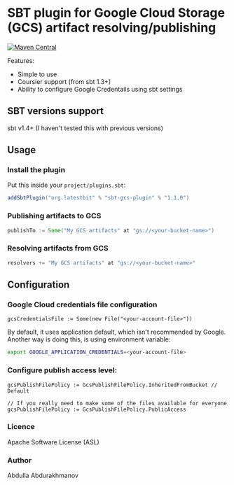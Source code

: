 # SBT plugin for Google Cloud Storage (GCS) artifact resolving/publishing
[![Maven Central](https://maven-badges.herokuapp.com/maven-central/org.latestbit/sbt-gcs-plugin/badge.svg)](https://maven-badges.herokuapp.com/maven-central/org.latestbit/sbt-gcs-plugin/)

Features:
- Simple to use
- Coursier support (from sbt 1.3+)
- Ability to configure Google Credentails using sbt settings

## SBT versions support
sbt v1.4+ (I haven't tested this with previous versions)

## Usage

### Install the plugin

Put this inside your `project/plugins.sbt`:

```scala
addSbtPlugin("org.latestbit" % "sbt-gcs-plugin" % "1.1.0")
```

### Publishing artifacts to GCS

```scala
publishTo := Some("My GCS artifacts" at "gs://<your-bucket-name>")
```

### Resolving artifacts from GCS

```scala
resolvers += "My GCS artifacts" at "gs://<your-bucket-name>"
```

## Configuration

### Google Cloud credentials file configuration

```
gcsCredentialsFile := Some(new File("<your-account-file>"))
```
By default, it uses application default, which isn't recommended by Google.
Another way is doing this, is using environment variable:

```bash
export GOOGLE_APPLICATION_CREDENTIALS=<your-account-file>
```

### Configure publish access level:
```
gcsPublishFilePolicy := GcsPublishFilePolicy.InheritedFromBucket // Default

// If you really need to make some of the files available for everyone
gcsPublishFilePolicy := GcsPublishFilePolicy.PublicAccess 
```

### Licence
Apache Software License (ASL)

### Author
Abdulla Abdurakhmanov
